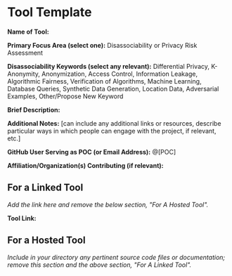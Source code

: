 # Tool Template

**Name of Tool:**

**Primary Focus Area (select one):** Disassociability or Privacy Risk Assessment

**Disassociability Keywords (select any relevant):** Differential Privacy, K-Anonymity, Anonymization, Access Control, Information Leakage, Algorithmic Fairness, Verification of Algorithms, Machine Learning, Database Queries, Synthetic Data Generation, Location Data, Adversarial Examples, Other/Propose New Keyword

**Brief Description:**

**Additional Notes:** [can include any additional links or resources, describe particular ways in which people can engage with the project, if relevant, etc.]

**GitHub User Serving as POC (or Email Address):** @[POC]

**Affiliation/Organization(s) Contributing (if relevant):**

## For a Linked Tool
*Add the link here and remove the below section, "For A Hosted Tool".*

**Tool Link:**

## For a Hosted Tool

*Include in your directory any pertinent source code files or documentation; remove this section and the above section, "For A Linked Tool".*

